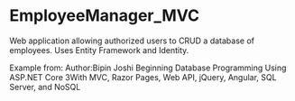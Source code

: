 # EmployeeManager_MVC

Web application allowing authorized users to CRUD a database of employees. Uses Entity Framework and Identity.

Example from:
Author:Bipin Joshi
Beginning Database Programming Using ASP.NET Core 3With MVC, Razor Pages, Web API, jQuery, Angular, SQL Server, and NoSQL
